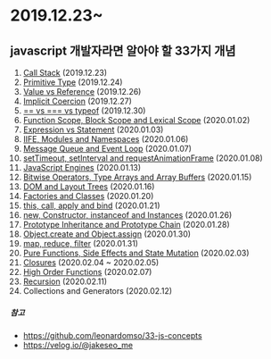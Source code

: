 # 2019.12.23~

## javascript 개발자라면 알아야 할 33가지 개념

1.  [Call Stack](https://github.com/LeeChaeng/javascript_33concepts/tree/master/01.Call_Stack) (2019.12.23)
2.  [Primitive Type](https://github.com/LeeChaeng/javascript_33concepts/tree/master/02.Primitive_Type) (2019.12.24)
3.  [Value vs Reference](https://github.com/LeeChaeng/javascript_33concepts/tree/master/03.Value_VS_Reference) (2019.12.26)
4.  [Implicit Coercion](https://github.com/LeeChaeng/javascript_33concepts/tree/master/04.ImplicitCoercion) (2019.12.27)
5.  [== vs === vs typeof](https://github.com/LeeChaeng/javascript_33concepts/tree/master/05.%3D%3D%20vs%20%3D%3D%3D%20vs%20typeof) (2019.12.30)
6.  [Function Scope, Block Scope and Lexical Scope](https://github.com/LeeChaeng/javascript_33concepts/tree/master/06.Function_Bolck_Lexical_Scope) (2020.01.02)
7.  [Expression vs Statement](https://github.com/LeeChaeng/javascript_33concepts/tree/master/07.Expression_VS_Statement) (2020.01.03)
8.  [IIFE, Modules and Namespaces](https://github.com/LeeChaeng/javascript_33concepts/tree/master/08.IIFE) (2020.01.06)
9.  [Message Queue and Event Loop](https://github.com/LeeChaeng/javascript_33concepts/tree/master/09.Message%20Queue%20and%20Event%20Loop) (2020.01.07)
10. [setTimeout, setInterval and requestAnimationFrame](https://github.com/LeeChaeng/javascript_33concepts/tree/master/10.%20setTimeout%2C%20setInterval%20and%20requestAnimationFrame) (2020.01.08)
11. [JavaScript Engines](https://github.com/LeeChaeng/javascript_33concepts/tree/master/11.%20JavaScript%20Engines) (2020.01.13)
12. [Bitwise Operators, Type Arrays and Array Buffers](https://github.com/LeeChaeng/javascript_33concepts/tree/master/12.Bitwise%20Operators%2C%20Type%20Arrays%20and%20Array%20Buffers) (2020.01.15)
13. [DOM and Layout Trees](https://github.com/LeeChaeng/javascript_33concepts/tree/master/13.DOM%20and%20Layout%20Trees) (2020.01.16)
14. [Factories and Classes](https://github.com/LeeChaeng/javascript_33concepts/tree/master/14.Factories%20and%20Classes) (2020.01.20)
15. [this, call, apply and bind](https://github.com/LeeChaeng/javascript_33concepts/tree/master/15.%20this%2C%20call%2C%20apply%20and%20bind) (2020.01.21)
16. [new, Constructor, instanceof and Instances](https://github.com/LeeChaeng/javascript_33concepts/tree/master/16.new) (2020.01.26)
17. [Prototype Inheritance and Prototype Chain](https://github.com/LeeChaeng/javascript_33concepts/tree/master/17.Prototype%20Inheritance%20and%20Prototype%20Chain) (2020.01.28)
18. [Object.create and Object.assign](https://github.com/LeeChaeng/javascript_33concepts/tree/master/18.Object.create%20and%20Object.assign) (2020.01.30)
19. [map, reduce, filter](https://github.com/LeeChaeng/javascript_33concepts/tree/master/19.map%2C%20reduce%2C%20filter) (2020.01.31)
20. [Pure Functions, Side Effects and State Mutation](https://github.com/LeeChaeng/javascript_33concepts/tree/master/20.Pure%20Functions%2C%20Side%20Effects%20and%20State%20Mutation) (2020.02.03)
21. [Closures](https://github.com/LeeChaeng/javascript_33concepts/tree/master/21.Closures) (2020.02.04 ~ 2020.02.05)
22. [High Order Functions](https://github.com/LeeChaeng/javascript_33concepts/tree/master/22.High%20Order%20Functions) (2020.02.07)
23. [Recursion](https://github.com/LeeChaeng/javascript_33concepts/tree/master/23.Recursion) (2020.02.11)
24. Collections and Generators (2020.02.12)

##### 참고

- https://github.com/leonardomso/33-js-concepts
- https://velog.io/@jakeseo_me
